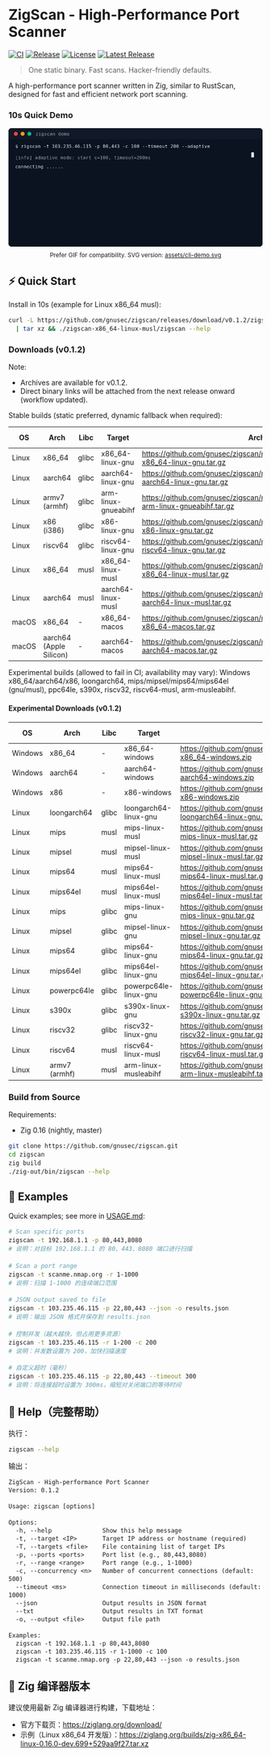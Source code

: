 # ZigScan - High-Performance Port Scanner

[![CI](https://github.com/gnusec/zigscan/actions/workflows/ci.yml/badge.svg)](https://github.com/gnusec/zigscan/actions/workflows/ci.yml)
[![Release](https://github.com/gnusec/zigscan/actions/workflows/release.yml/badge.svg)](https://github.com/gnusec/zigscan/actions/workflows/release.yml)
[![License](https://img.shields.io/github/license/gnusec/zigscan)](LICENSE)
[![Latest Release](https://img.shields.io/github/v/release/gnusec/zigscan)](https://github.com/gnusec/zigscan/releases/latest)

> One static binary. Fast scans. Hacker-friendly defaults.

A high-performance port scanner written in Zig, similar to RustScan, designed for fast and efficient network port scanning.

### 10s Quick Demo

<p align="center">
  <img src="assets/cli-demo.gif" alt="zigscan CLI demo animation" />
  <br/>
  <sub>Prefer GIF for compatibility. SVG version: <a href="assets/cli-demo.svg">assets/cli-demo.svg</a></sub>

</p>

## ⚡ Quick Start

Install in 10s (example for Linux x86_64 musl):

```bash
curl -L https://github.com/gnusec/zigscan/releases/download/v0.1.2/zigscan-x86_64-linux-musl.tar.gz \
  | tar xz && ./zigscan-x86_64-linux-musl/zigscan --help
```

### Downloads (v0.1.2)

Note:
- Archives are available for v0.1.2.
- Direct binary links will be attached from the next release onward (workflow updated).

Stable builds (static preferred, dynamic fallback when required):

| OS | Arch | Libc | Target | Archive | Binary (v0.1.3+) |
|---|---|---|---|---|---|
| Linux | x86_64 | glibc | x86_64-linux-gnu | https://github.com/gnusec/zigscan/releases/download/v0.1.2/zigscan-x86_64-linux-gnu.tar.gz | (next release) |
| Linux | aarch64 | glibc | aarch64-linux-gnu | https://github.com/gnusec/zigscan/releases/download/v0.1.2/zigscan-aarch64-linux-gnu.tar.gz | (next release) |
| Linux | armv7 (armhf) | glibc | arm-linux-gnueabihf | https://github.com/gnusec/zigscan/releases/download/v0.1.2/zigscan-arm-linux-gnueabihf.tar.gz | (next release) |
| Linux | x86 (i386) | glibc | x86-linux-gnu | https://github.com/gnusec/zigscan/releases/download/v0.1.2/zigscan-x86-linux-gnu.tar.gz | (next release) |
| Linux | riscv64 | glibc | riscv64-linux-gnu | https://github.com/gnusec/zigscan/releases/download/v0.1.2/zigscan-riscv64-linux-gnu.tar.gz | (next release) |
| Linux | x86_64 | musl | x86_64-linux-musl | https://github.com/gnusec/zigscan/releases/download/v0.1.2/zigscan-x86_64-linux-musl.tar.gz | (next release) |
| Linux | aarch64 | musl | aarch64-linux-musl | https://github.com/gnusec/zigscan/releases/download/v0.1.2/zigscan-aarch64-linux-musl.tar.gz | (next release) |
| macOS | x86_64 | - | x86_64-macos | https://github.com/gnusec/zigscan/releases/download/v0.1.2/zigscan-x86_64-macos.tar.gz | (next release) |
| macOS | aarch64 (Apple Silicon) | - | aarch64-macos | https://github.com/gnusec/zigscan/releases/download/v0.1.2/zigscan-aarch64-macos.tar.gz | (next release) |

Experimental builds (allowed to fail in CI; availability may vary): Windows x86_64/aarch64/x86, loongarch64, mips/mipsel/mips64/mips64el (gnu/musl), ppc64le, s390x, riscv32, riscv64-musl, arm-musleabihf.

#### Experimental Downloads (v0.1.2)

| OS | Arch | Libc | Target | Archive | Binary (v0.1.3+) |
|---|---|---|---|---|---|
| Windows | x86_64 | - | x86_64-windows | https://github.com/gnusec/zigscan/releases/download/v0.1.2/zigscan-x86_64-windows.zip | (next release) |
| Windows | aarch64 | - | aarch64-windows | https://github.com/gnusec/zigscan/releases/download/v0.1.2/zigscan-aarch64-windows.zip | (next release) |
| Windows | x86 | - | x86-windows | https://github.com/gnusec/zigscan/releases/download/v0.1.2/zigscan-x86-windows.zip | (next release) |
| Linux | loongarch64 | glibc | loongarch64-linux-gnu | https://github.com/gnusec/zigscan/releases/download/v0.1.2/zigscan-loongarch64-linux-gnu.tar.gz | (next release) |
| Linux | mips | musl | mips-linux-musl | https://github.com/gnusec/zigscan/releases/download/v0.1.2/zigscan-mips-linux-musl.tar.gz | (next release) |
| Linux | mipsel | musl | mipsel-linux-musl | https://github.com/gnusec/zigscan/releases/download/v0.1.2/zigscan-mipsel-linux-musl.tar.gz | (next release) |
| Linux | mips64 | musl | mips64-linux-musl | https://github.com/gnusec/zigscan/releases/download/v0.1.2/zigscan-mips64-linux-musl.tar.gz | (next release) |
| Linux | mips64el | musl | mips64el-linux-musl | https://github.com/gnusec/zigscan/releases/download/v0.1.2/zigscan-mips64el-linux-musl.tar.gz | (next release) |
| Linux | mips | glibc | mips-linux-gnu | https://github.com/gnusec/zigscan/releases/download/v0.1.2/zigscan-mips-linux-gnu.tar.gz | (next release) |
| Linux | mipsel | glibc | mipsel-linux-gnu | https://github.com/gnusec/zigscan/releases/download/v0.1.2/zigscan-mipsel-linux-gnu.tar.gz | (next release) |
| Linux | mips64 | glibc | mips64-linux-gnu | https://github.com/gnusec/zigscan/releases/download/v0.1.2/zigscan-mips64-linux-gnu.tar.gz | (next release) |
| Linux | mips64el | glibc | mips64el-linux-gnu | https://github.com/gnusec/zigscan/releases/download/v0.1.2/zigscan-mips64el-linux-gnu.tar.gz | (next release) |
| Linux | powerpc64le | glibc | powerpc64le-linux-gnu | https://github.com/gnusec/zigscan/releases/download/v0.1.2/zigscan-powerpc64le-linux-gnu.tar.gz | (next release) |
| Linux | s390x | glibc | s390x-linux-gnu | https://github.com/gnusec/zigscan/releases/download/v0.1.2/zigscan-s390x-linux-gnu.tar.gz | (next release) |
| Linux | riscv32 | glibc | riscv32-linux-gnu | https://github.com/gnusec/zigscan/releases/download/v0.1.2/zigscan-riscv32-linux-gnu.tar.gz | (next release) |
| Linux | riscv64 | musl | riscv64-linux-musl | https://github.com/gnusec/zigscan/releases/download/v0.1.2/zigscan-riscv64-linux-musl.tar.gz | (next release) |
| Linux | armv7 (armhf) | musl | arm-linux-musleabihf | https://github.com/gnusec/zigscan/releases/download/v0.1.2/zigscan-arm-linux-musleabihf.tar.gz | (next release) |

### Build from Source

Requirements:
- Zig 0.16 (nightly, master)

```bash
git clone https://github.com/gnusec/zigscan.git
cd zigscan
zig build
./zig-out/bin/zigscan --help
```

## 🚀 Examples

Quick examples; see more in [USAGE.md](USAGE.md):

```bash
# Scan specific ports
zigscan -t 192.168.1.1 -p 80,443,8080
# 说明：对目标 192.168.1.1 的 80、443、8080 端口进行扫描

# Scan a port range
zigscan -t scanme.nmap.org -r 1-1000
# 说明：扫描 1-1000 的连续端口范围

# JSON output saved to file
zigscan -t 103.235.46.115 -p 22,80,443 --json -o results.json
# 说明：输出 JSON 格式并保存到 results.json

# 控制并发（越大越快，但占用更多资源）
zigscan -t 103.235.46.115 -r 1-200 -c 200
# 说明：并发数设置为 200，加快扫描速度

# 自定义超时（毫秒）
zigscan -t 103.235.46.115 -p 22,80,443 --timeout 300
# 说明：将连接超时设置为 300ms，缩短对关闭端口的等待时间
```

## 📖 Help（完整帮助）

执行：

```bash
zigscan --help
```

输出：

```
ZigScan - High-performance Port Scanner
Version: 0.1.2

Usage: zigscan [options]

Options:
  -h, --help              Show this help message
  -t, --target <IP>       Target IP address or hostname (required)
  -T, --targets <file>    File containing list of target IPs
  -p, --ports <ports>     Port list (e.g., 80,443,8080)
  -r, --range <range>     Port range (e.g., 1-1000)
  -c, --concurrency <n>   Number of concurrent connections (default: 500)
  --timeout <ms>          Connection timeout in milliseconds (default: 1000)
  --json                  Output results in JSON format
  --txt                   Output results in TXT format
  -o, --output <file>     Output file path

Examples:
  zigscan -t 192.168.1.1 -p 80,443,8080
  zigscan -t 103.235.46.115 -r 1-1000 -c 100
  zigscan -t scanme.nmap.org -p 22,80,443 --json -o results.json
```

## 🔧 Zig 编译器版本

建议使用最新 Zig 编译器进行构建，下载地址：
- 官方下载页：https://ziglang.org/download/
- 示例（Linux x86_64 开发版）：https://ziglang.org/builds/zig-x86_64-linux-0.16.0-dev.699+529aa9f27.tar.xz



